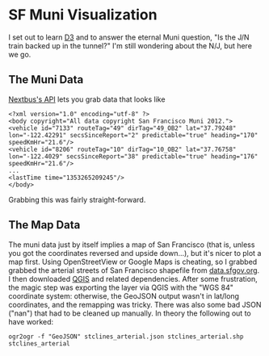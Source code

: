 SF Muni Visualization
=====================

I set out to learn [D3](http://d3js.org/) and to answer the eternal Muni question, "Is the J/N train backed up in the tunnel?"
I'm still wondering about the N/J, but here we go.

The Muni Data
-------------

[Nextbus's API](http://www.nextbus.com/xmlFeedDocs/NextBusXMLFeed.pdf) lets you grab data that looks like


	<?xml version="1.0" encoding="utf-8" ?> 
	<body copyright="All data copyright San Francisco Muni 2012.">
	<vehicle id="7133" routeTag="49" dirTag="49_OB2" lat="37.79248" lon="-122.42291" secsSinceReport="2" predictable="true" heading="170" speedKmHr="21.6"/>
	<vehicle id="8206" routeTag="10" dirTag="10_OB2" lat="37.76758" lon="-122.4029" secsSinceReport="38" predictable="true" heading="176" speedKmHr="21.6"/>
	...
	<lastTime time="1353265209245"/>
	</body>

Grabbing this was fairly straight-forward.

The Map Data
------------

The muni data just by itself implies a map of San Francisco (that is, unless
you got the coordinates reversed and upside down...), but it's nicer to plot a
map first.  Using OpenStreetView or Google Maps is cheating, so I grabbed
grabbed the arterial streets of San Francisco shapefile from
[data.sfgov.org](https://data.sfgov.org/Geography/Arterial-Streets-of-San-Francisco-Zipped-Shapefile/2ivi-ywmk).
I then downloaded [QGIS](http://www.qgis.org/) and related dependencies.
After some frustration, the magic step was exporting the layer via QGIS with
the "WGS 84" coordinate system: otherwise, the GeoJSON output wasn't in
lat/long coordinates, and the remapping was tricky.  There was also some
bad JSON ("nan") that had to be cleaned up manually.  In theory the following
out to have worked:

	ogr2ogr -f "GeoJSON" stclines_arterial.json stclines_arterial.shp stclines_arterial
